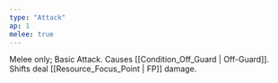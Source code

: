 ```yaml
---
type: "Attack"
ap: 1
melee: true
---
```


Melee only; Basic Attack. Causes [[Condition_Off_Guard | Off-Guard]]. Shifts deal [[Resource_Focus_Point | FP]] damage.
